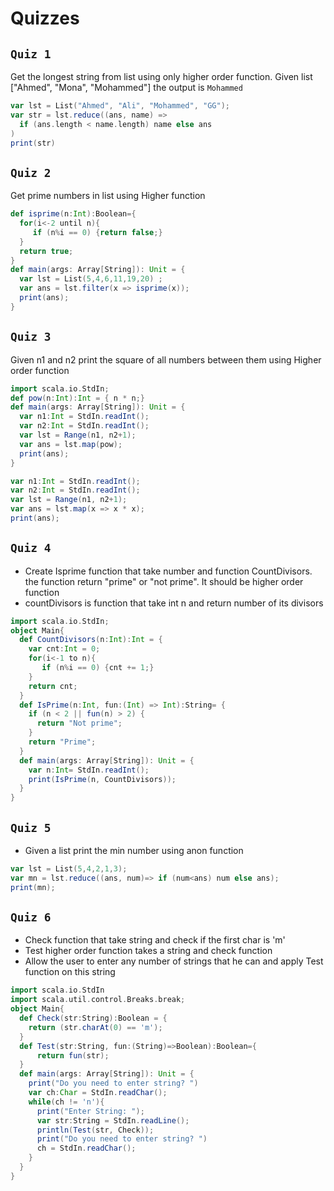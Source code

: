 # Quizzes 

## `Quiz 1` 
Get the longest string from list using only higher order function. Given list ["Ahmed", "Mona", "Mohammed"] the output is `Mohammed`
```scala
var lst = List("Ahmed", "Ali", "Mohammed", "GG");
var str = lst.reduce((ans, name) =>
  if (ans.length < name.length) name else ans
)
print(str)
```

## `Quiz 2`
Get prime numbers in list using Higher function 
```scala
def isprime(n:Int):Boolean={
  for(i<-2 until n){
     if (n%i == 0) {return false;}
  }
  return true;
}
def main(args: Array[String]): Unit = {
  var lst = List(5,4,6,11,19,20) ;
  var ans = lst.filter(x => isprime(x));
  print(ans); 
}
```
## `Quiz 3`
Given n1 and n2 print the square of all numbers between them using Higher order function 
```scala
import scala.io.StdIn;
def pow(n:Int):Int = { n * n;}
def main(args: Array[String]): Unit = {
  var n1:Int = StdIn.readInt();
  var n2:Int = StdIn.readInt();
  var lst = Range(n1, n2+1);
  var ans = lst.map(pow);
  print(ans);
}
```
```scala
var n1:Int = StdIn.readInt();
var n2:Int = StdIn.readInt();
var lst = Range(n1, n2+1);
var ans = lst.map(x => x * x);
print(ans);
```

## `Quiz 4`
- Create Isprime function that take number and function CountDivisors. the function return "prime" or "not prime". It should be higher order function
- countDivisors is function that take int n and return number of its divisors
```scala
import scala.io.StdIn;
object Main{
  def CountDivisors(n:Int):Int = {
    var cnt:Int = 0;
    for(i<-1 to n){
       if (n%i == 0) {cnt += 1;}
    }
    return cnt;
  }
  def IsPrime(n:Int, fun:(Int) => Int):String= {
    if (n < 2 || fun(n) > 2) {
      return "Not prime";
    }
    return "Prime";
  }
  def main(args: Array[String]): Unit = {
    var n:Int= StdIn.readInt();
    print(IsPrime(n, CountDivisors));
  }
}
```
## `Quiz 5`
- Given a list print the min number using anon function 
```scala
var lst = List(5,4,2,1,3);
var mn = lst.reduce((ans, num)=> if (num<ans) num else ans);
print(mn);
```

## `Quiz 6` 
- Check function that take string and check if the first char is 'm' 
- Test higher order function takes a string and check function 
- Allow the user to enter any number of strings that he can and apply Test function on this string

```scala
import scala.io.StdIn
import scala.util.control.Breaks.break;
object Main{
  def Check(str:String):Boolean = {
    return (str.charAt(0) == 'm');
  }
  def Test(str:String, fun:(String)=>Boolean):Boolean={
      return fun(str);
  }
  def main(args: Array[String]): Unit = {
    print("Do you need to enter string? ")
    var ch:Char = StdIn.readChar();
    while(ch != 'n'){
      print("Enter String: ");
      var str:String = StdIn.readLine();
      println(Test(str, Check));
      print("Do you need to enter string? ")
      ch = StdIn.readChar();
    }
  }
}
```
